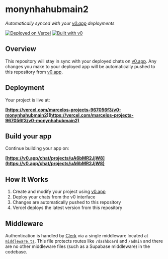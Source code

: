 # monynhahubmain2

*Automatically synced with your [v0.app](https://v0.app) deployments*

[![Deployed on Vercel](https://img.shields.io/badge/Deployed%20on-Vercel-black?style=for-the-badge&logo=vercel)](https://vercel.com/marcelos-projects-967056f3/v0-monynhahubmain2)
[![Built with v0](https://img.shields.io/badge/Built%20with-v0.app-black?style=for-the-badge)](https://v0.app/chat/projects/uA6bMR2JjW8)

## Overview

This repository will stay in sync with your deployed chats on [v0.app](https://v0.app).
Any changes you make to your deployed app will be automatically pushed to this repository from [v0.app](https://v0.app).

## Deployment

Your project is live at:

**[https://vercel.com/marcelos-projects-967056f3/v0-monynhahubmain2](https://vercel.com/marcelos-projects-967056f3/v0-monynhahubmain2)**

## Build your app

Continue building your app on:

**[https://v0.app/chat/projects/uA6bMR2JjW8](https://v0.app/chat/projects/uA6bMR2JjW8)**

## How It Works

1. Create and modify your project using [v0.app](https://v0.app)
2. Deploy your chats from the v0 interface
3. Changes are automatically pushed to this repository
4. Vercel deploys the latest version from this repository

## Middleware

Authentication is handled by [Clerk](https://clerk.com) via a single middleware located at [`middleware.ts`](middleware.ts).
This file protects routes like `/dashboard` and `/admin` and there are no other middleware files (such as a Supabase middleware) in the codebase.
